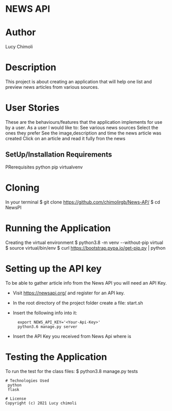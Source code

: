 # NEWS API

# Author
Lucy Chimoli

# Description
This project is about creating  an application that will help one list and preview news articles from various sources.   

# User Stories
These are the behaviours/features that the application implements for use by a user.
As a user I would like to:
 See various news sources
 Select the ones they prefer
 See the image,description and time the news article was created
Click on an article and read it fully fron the news

## SetUp/Installation Requirements
PRerequisites
python
pip
virtualvenv

# Cloning
In your terminal
 $ git clone https://github.com/chimolirgb/News-AP/
$ cd NewsPI

# Running the Application
 Creating the virtual environment
$ python3.8 -m venv --without-pip virtual
  $ source virtual/bin/env
  $ curl https://bootstrap.pypa.io/get-pip.py | python

  # Setting up the API key
   To be able to gather article info from the News API you will need an API Key.

  * Visit https://newsapi.org/ and register for an API key.
  * In the root directory of the project folder create a file: start.sh
  * Insert the following info into it:

          export NEWS_API_KEY='<Your-Api-Key>'
          python3.6 manage.py server

  * Insert the API Key you received from News Api where <Your-Api-Key> is

  # Testing the Application
   To run the test for the class files:
    $ python3.8 manage.py tests

    # Technologies Used
     python
     flask

    # License
    Copyright (c) 2021 Lucy chimoli



